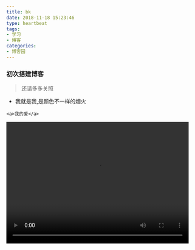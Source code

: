 ```yaml
---
title: bk
date: 2018-11-18 15:23:46
type: heartbeat
tags:
- 学习
- 博客
categories:
- 博客园
---
```


### 初次搭建博客
> 还请多多关照
- 我就是我,是颜色不一样的烟火
```
<a>我的爱</a>
```

<video width="480" height="320" controls>
<source src="movie.mp4">
</video>